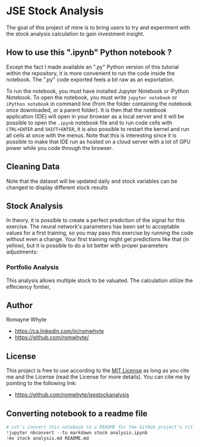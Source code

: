 # JSE Stock Analysis

The goal of this project of mine is to bring users to try and experiment with the stock analysis calculation to gain investment insight. 

## How to use this ".ipynb" Python notebook ?

Except the fact I made available an ".py" Python version of this tutorial within the repository, it is more convenient to run the code inside the notebook. The ".py" code exported feels a bit raw as an exportation.

To run the notebook, you must have installed Jupyter Notebook or iPython Notebook. To open the notebook, you must write `jupyter notebook` or `iPython notebook` in command line (from the folder containing the notebook once downloaded, or a parent folder). It is then that the notebook application (IDE) will open in your browser as a local server and it will be possible to open the `.ipynb` notebook file and to run code cells with `CTRL+ENTER` and `SHIFT+ENTER`, it is also possible to restart the kernel and run all cells at once with the menus. Note that this is interesting since it is possible to make that IDE run as hosted on a cloud server with a lot of GPU power while you code through the browser.

## Cleaning Data

Note that the dataset will be updated daily and stock variables can be changed to display different stock results 

## Stock Analysis

In theory, it is possible to create a perfect prediction of the signal for this exercise. The neural network's parameters has been set to acceptable values for a first training, so you may pass this exercise by running the code without even a change. Your first training might get predictions like that (in yellow), but it is possible to do a lot better with proper parameters adjustments:


### Portfolio Analysis

This analysis allows multiple stock to be valuated.  The calculation utilize the effeciency fontier, 




## Author

Romayne Whyte
- https://ca.linkedin.com/in/romwhyte
- https://github.com/romwhyte/

## License

This project is free to use according to the [MIT License](https://github.com/romwhyte/jsestockanalysis/blob/master/LICENSE) as long as you cite me and the License (read the License for more details). You can cite me by pointing to the following link:
- https://github.com/romwhyte/jsestockanalysis

## Converting notebook to a readme file

```python
# Let's convert this notebook to a README for the GitHub project's title page:
!jupyter nbconvert --to markdown stock analysis.ipynb
!mv stock analysis.md README.md
```